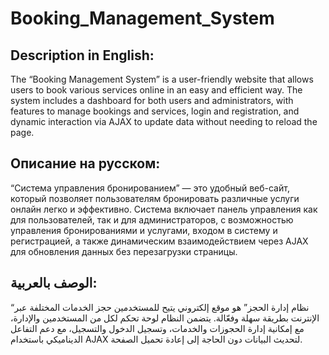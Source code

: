 # Booking_Management_System

<h2>Description in English:</h2>
<p>The “Booking Management System” is a user-friendly website that allows users to book various services online in an easy and efficient way. The system includes a dashboard for both users and administrators, with features to manage bookings and services, login and registration, and dynamic interaction via AJAX to update data without needing to reload the page.</p>

<h2>Описание на русском:</h2>
<p>
“Система управления бронированием” — это удобный веб-сайт, который позволяет пользователям бронировать различные услуги онлайн легко и эффективно. Система включает панель управления как для пользователей, так и для администраторов, с возможностью управления бронированиями и услугами, входом в систему и регистрацией, а также динамическим взаимодействием через AJAX для обновления данных без перезагрузки страницы.</p>

<h2>الوصف بالعربية:</h2>
<p>
“نظام إدارة الحجز” هو موقع إلكتروني يتيح للمستخدمين حجز الخدمات المختلفة عبر الإنترنت بطريقة سهلة وفعّالة. يتضمن النظام لوحة تحكم لكل من المستخدمين والإدارة، مع إمكانية إدارة الحجوزات والخدمات، وتسجيل الدخول والتسجيل، مع دعم التفاعل الديناميكي باستخدام AJAX لتحديث البيانات دون الحاجة إلى إعادة تحميل الصفحة.</p>
